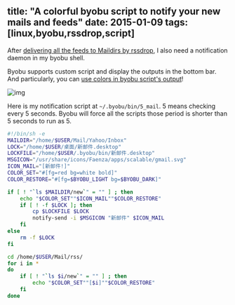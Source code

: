 title: "A colorful byobu script to notify your new mails and feeds"
date:  2015-01-09
tags: [linux,byobu,rssdrop,script]
---

After [delivering all the feeds to Maildirs by rssdrop](../../../../2014/12/29/using-rssdrop-to-read-feeds-in-mutt/), I also need a notification daemon in my byobu shell.

Byobu supports custom script and display the outputs in the bottom bar. And particularly, you can [use colors in byobu script's output](../../../../2014/11/11/show-colors-in-byobu-control-bar/)!
<!--more-->

![img](http://7sbplw.com1.z0.glb.clouddn.com/screenshot-20150109_155440.png)

Here is my notification script at `~/.byobu/bin/5_mail`. 5 means checking every 5 seconds. Byobu will force all the scripts those period is shorter than 5 seconds to run as 5.

```sh
#!/bin/sh -e
MAILDIR="/home/$USER/Mail/Yahoo/Inbox"
LOCK="/home/$USER/桌面/新邮件.desktop"
LOCKFILE="/home/$USER/.byobu/bin/新邮件.desktop"
MSGICON="/usr/share/icons/Faenza/apps/scalable/gmail.svg"
ICON_MAIL="[新邮件!]"
COLOR_SET="#[fg=red bg=white bold]"
COLOR_RESTORE="#[fg=$BYOBU_LIGHT bg=$BYOBU_DARK]"

if [ ! "`ls $MAILDIR/new`" = "" ] ; then
	echo "$COLOR_SET""$ICON_MAIL""$COLOR_RESTORE"
	if [ ! -f $LOCK ]; then
		cp $LOCKFILE $LOCK
		notify-send -i $MSGICON "新邮件" $ICON_MAIL
	fi
else
	rm -f $LOCK
fi

cd /home/$USER/Mail/rss/
for i in *
do
	if [ ! "`ls $i/new`" = "" ] ; then
		echo "$COLOR_SET""[$i]""$COLOR_RESTORE"
	fi
done
```
